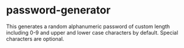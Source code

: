 # password-generator

This generates a random alphanumeric password of custom length including 0-9 and upper and lower case characters by default.  Special characters are optional.
